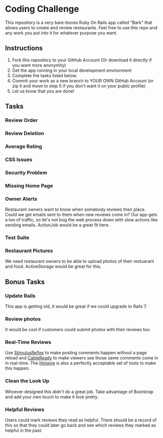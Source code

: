 # Coding Challenge

This repository is a very bare-bones Ruby On Rails app called "Bark" that allows users to create and review restaurants. Feel free to use this repo and any work you put into it for whatever purpose you want. 

## Instructions

1. Fork this repository to your GitHub Account (Or download it directly if you want more anonymity)
2. Get the app running in your local development environment
3. Complete the tasks listed below. 
4. Commit your work as a new branch to YOUR OWN GitHub Account (or zip it and move to step 5 if you don't want it on your public profile)
5. Let us know that you are done!

## Tasks

### Review Order

<!-- The newest reviews should be at the top of the list.  -->

### Review Deletion

<!-- Users need to be able to delete their own reviews. There is already a button, but it doesn't work.  -->

### Average Rating

<!-- On the restaurant show page we need to see what it's 5 star rating is.  -->

### CSS Issues
<!-- There seems to be some funky CSS hover animations going on, especially in
the navbar. Clean these up so things are more readable and pretty.  -->

### Security Problem

<!-- We noticed that anyone can modify or delete any restaurant. Please make sure 
that only the restaurant owner has this access.  -->

### Missing Home Page

<!-- Our app doesn't have a home page yet! We'd like there to be one that lists all
restaurants ranked by rating. If it was paginated that would be a plus!  -->

### Owner Alerts

Restaurant owners want to know when somebody reviews their place. Could we get emails 
sent to them when new reviews come in? Our app gets a ton of traffic, so let's not
bog the web process down with slow actions like sending emails. ActionJob would be a 
great fit here. 

### Test Suite

<!-- This is just a play app, but we still want to see some tests written. No need for full test coverage, we just want to see some examples of how you think about and how you write tests. 
Note: This repo is setup and ready to go with plain old minitest. Feel free to install and use Rspec if that is what you're comfortable with!  -->

### Restaurant Pictures

We need restaurant owners to be able to upload photos of their restuarant and food. ActiveStorage would be great for this. 

## Bonus Tasks

### Update Rails
This app is getting old, it would be great if we could upgrade to Rails 7.

### Review photos

It would be cool if customers could submit photos with their reviews too.

### Real-Time Reviews

Use [StimulusReflex](https://docs.stimulusreflex.com) to make posting comments happen without a page reload and [CableReady](https://cableready.stimulusreflex.com) to make viewers see those same comments come in in real-time. The [Hotwire](https://hotwired.dev) is also a perfectly acceptable set of tools to make this happen.

### Clean the Look Up

Whoever designed this didn't do a great job. Take advantage of Bootstrap and add your own touch to make it look pretty.

### Helpful Reviews

Users could mark reviews they read as helpful. There should be a record of this so that they could later go back and see which reviews
they marked as helpful in the past. 
